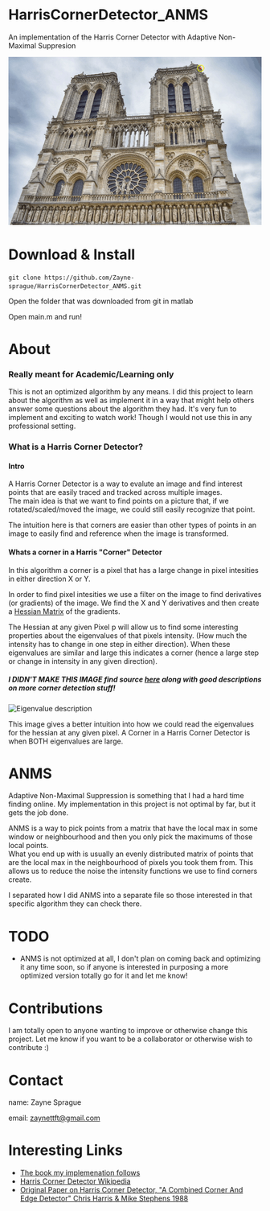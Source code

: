 # HarrisCornerDetector_ANMS
An implementation of the Harris Corner Detector with Adaptive Non-Maximal Suppresion

![Notre-Dame Gif](https://github.com/Zayne-sprague/HarrisCornerDetector_ANMS/blob/master/readme_images/HarrisCornerDetector-with-ANMS.gif)

# Download & Install

`git clone https://github.com/Zayne-sprague/HarrisCornerDetector_ANMS.git`

Open the folder that was downloaded from git in matlab

Open main.m and run!

# About

### Really meant for Academic/Learning only

This is not an optimized algorithm by any means.  I did this project to learn about the algorithm as well as implement it in a way that might help others
answer some questions about the algorithm they had.  It's very fun to implement and exciting to watch work! Though I would not use this in any professional
setting.

### What is a Harris Corner Detector?

#### Intro

A Harris Corner Detector is a way to evalute an image and find interest points that are easily traced and tracked across multiple images.  
The main idea is that we want to find points on a picture that, if we rotated/scaled/moved the image, we could still easily recognize that point.

The intuition here is that corners are easier than other types of points in an image to easily find and reference when the image is transformed.

#### Whats a corner in a Harris "Corner" Detector

In this algorithm a corner is a pixel that has a large change in pixel intesities in either direction X or Y.  

In order to find pixel intesities we use a filter on the image to find derivatives (or gradients) of the image.  We find the X and Y derivatives and
then create a <a href="https://en.wikipedia.org/wiki/Hessian_matrix#:~:text=In%20mathematics%2C%20the%20Hessian%20matrix,a%20function%20of%20many%20variables.">Hessian Matrix</a>
of the gradients.

The Hessian at any given Pixel p will allow us to find some interesting properties about the eigenvalues of that pixels intensity.  (How much the intensity has
to change in one step in either direction).  When these eigenvalues are similar and large this indicates a corner (hence a large step or change in intensity in 
any given direction).

##### I DIDN'T MAKE THIS IMAGE find source <a href="https://sbme-tutorials.github.io/2018/cv/notes/6_week6.html">here</a> along with good descriptions on more corner detection stuff!

![Eigenvalue description](https://sbme-tutorials.github.io/2018/cv/images/eig2.png)

This image gives a better intuition into how we could read the eigenvalues for the hessian at any given pixel.  A Corner in a Harris Corner Detector is when
BOTH eigenvalues are large.



# ANMS

Adaptive Non-Maximal Suppression is something that I had a hard time finding online.  My implementation in this project is not optimal by far, but it gets the 
job done.  

ANMS is a way to pick points from a matrix that have the local max in some window or neighbourhood and then you only pick the maximums of those local points.  
What you end up with is usually an evenly distributed matrix of points that are the local max in the neighbourhood of pixels you took them from.  This
allows us to reduce the noise the intensity functions we use to find corners create.  

I separated how I did ANMS into a separate file so those interested in that specific algorithm they can check there.  

# TODO

- ANMS is not optimized at all, I don't plan on coming back and optimizing it any time soon, so if anyone is interested in purposing a more optimized version totally go for it and let me know! 

# Contributions

I am totally open to anyone wanting to improve or otherwise change this project.  Let me know if you want to be a collaborator or otherwise wish to contribute :) 

# Contact

name: Zayne Sprague

email: zaynettft@gmail.com

# Interesting Links 

- <a href="http://szeliski.org/Book/">The book my implemenation follows</a>
- <a href="https://en.wikipedia.org/wiki/Harris_Corner_Detector">Harris Corner Detector Wikipedia</a>
- <a href="http://www.bmva.org/bmvc/1988/avc-88-023.pdf">Original Paper on Harris Corner Detector, "A Combined Corner And Edge Detector" Chris Harris & Mike Stephens 1988</a>
